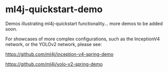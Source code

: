 # ml4j-quickstart-demo

Demos illustrating ml4j-quickstart functionality... more demos to be added soon.

For showcases of more complex configurations, such as the InceptionV4 network, or the YOLOv2 network, please see:

https://github.com/ml4j/inception-v4-spring-demo

https://github.com/ml4j/yolo-v2-spring-demo
